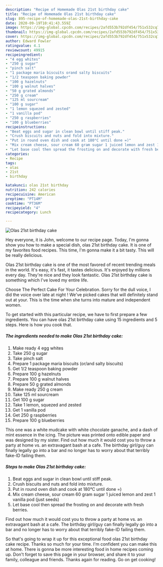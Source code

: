 ```yaml
---
description: "Recipe of Homemade Olas 21st birthday cake"
title: "Recipe of Homemade Olas 21st birthday cake"
slug: 895-recipe-of-homemade-olas-21st-birthday-cake
date: 2020-09-19T10:41:43.559Z
image: https://img-global.cpcdn.com/recipes/2afd553b792df454/751x532cq70/olas-21st-birthday-cake-recipe-main-photo.jpg
thumbnail: https://img-global.cpcdn.com/recipes/2afd553b792df454/751x532cq70/olas-21st-birthday-cake-recipe-main-photo.jpg
cover: https://img-global.cpcdn.com/recipes/2afd553b792df454/751x532cq70/olas-21st-birthday-cake-recipe-main-photo.jpg
author: Edward Fowler
ratingvalue: 4.1
reviewcount: 49915
recipeingredient:
- "4 egg whites"
- "250 g sugar"
- "pinch salt"
- "1 package maria biscuits orand salty biscuits"
- "1/2 teaspoon baking powder"
- "100 g hazelnuts"
- "100 g walnut halves"
- "50 g grated almonds"
- "250 g cream"
- "125 ml sourcream"
- "100 g sugar"
- "1 lemon squezed and zested"
- "1 vanilla pod"
- "250 g raspberries"
- "100 g blueberries"
recipeinstructions:
- "Beat eggs and sugar in clean bowl until stiff peak."
- "Crush biscuits and nuts and fold into mixture."
- "Put in round oven dish and cook at 180°C until done =)"
- "Mix cream cheese, sour cream 60 gram sugar 1 juiced lemon and zest 1 vanilla pod (just seeds)"
- "Let base cool then spread the frosting on and decorate with fresh berries."
categories:
- Recipe
tags:
- olas
- 21st
- birthday

katakunci: olas 21st birthday 
nutrition: 242 calories
recipecuisine: American
preptime: "PT14M"
cooktime: "PT36M"
recipeyield: "4"
recipecategory: Lunch

---
```



![Olas 21st birthday cake](https://img-global.cpcdn.com/recipes/2afd553b792df454/751x532cq70/olas-21st-birthday-cake-recipe-main-photo.jpg)

Hey everyone, it is John, welcome to our recipe page. Today, I'm gonna show you how to make a special dish, olas 21st birthday cake. It is one of my favorites food recipes. This time, I'm gonna make it a bit tasty. This will be really delicious.

Olas 21st birthday cake is one of the most favored of recent trending meals in the world. It's easy, it's fast, it tastes delicious. It's enjoyed by millions every day. They're nice and they look fantastic. Olas 21st birthday cake is something which I've loved my entire life.

Choose The Perfect Cake For Your Celebration. Sorry for the dull voice, I did the voice over late at night ! We&#39;ve picked cakes that will definitely stand out at your. This is the time when she turns into mature and independent women.


To get started with this particular recipe, we have to first prepare a few ingredients. You can have olas 21st birthday cake using 15 ingredients and 5 steps. Here is how you cook that.

<!--inarticleads1-->

##### The ingredients needed to make Olas 21st birthday cake:

1. Make ready 4 egg whites
1. Take 250 g sugar
1. Take pinch salt
1. Prepare 1 package maria biscuits (or/and salty biscuits)
1. Get 1/2 teaspoon baking powder
1. Prepare 100 g hazelnuts
1. Prepare 100 g walnut halves
1. Prepare 50 g grated almonds
1. Make ready 250 g cream
1. Take 125 ml sourcream
1. Get 100 g sugar
1. Take 1 lemon, squezed and zested
1. Get 1 vanilla pod
1. Get 250 g raspberries
1. Prepare 100 g blueberries


This one was a white mudcake with white chocolate ganache, and a dash of mint essence in the icing. The picture was printed onto edible paper and was designed by my sister. Find out how much it would cost you to throw a party at home vs. an extravagant bash at a cafe. The birthday girl/guy can finally legally go into a bar and no longer has to worry about that terribly fake-ID failing them. 

<!--inarticleads2-->

##### Steps to make Olas 21st birthday cake:

1. Beat eggs and sugar in clean bowl until stiff peak.
1. Crush biscuits and nuts and fold into mixture.
1. Put in round oven dish and cook at 180°C until done =)
1. Mix cream cheese, sour cream 60 gram sugar 1 juiced lemon and zest 1 vanilla pod (just seeds)
1. Let base cool then spread the frosting on and decorate with fresh berries.


Find out how much it would cost you to throw a party at home vs. an extravagant bash at a cafe. The birthday girl/guy can finally legally go into a bar and no longer has to worry about that terribly fake-ID failing them. 

So that's going to wrap it up for this exceptional food olas 21st birthday cake recipe. Thanks so much for your time. I'm confident you can make this at home. There is gonna be more interesting food in home recipes coming up. Don't forget to save this page in your browser, and share it to your family, colleague and friends. Thanks again for reading. Go on get cooking!
